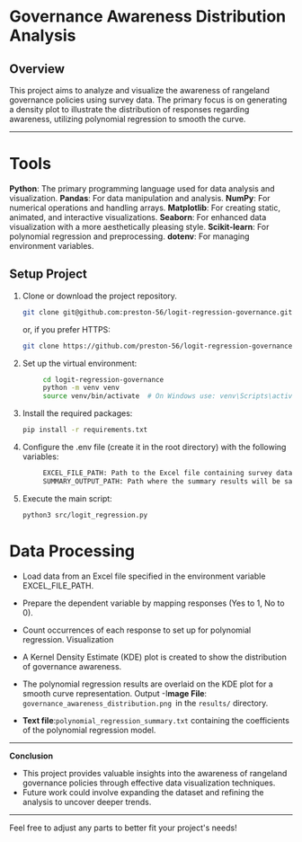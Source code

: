 # Governance Awareness Distribution Analysis

## Overview
This project aims to analyze and visualize the awareness of rangeland governance policies using survey data. The primary focus is on generating a density plot to illustrate the distribution of responses regarding awareness, utilizing polynomial regression to smooth the curve.

---
# Tools

**Python**: The primary programming language used for data analysis and visualization.
**Pandas**: For data manipulation and analysis.
**NumPy**: For numerical operations and handling arrays.
**Matplotlib**: For creating static, animated, and interactive visualizations.
**Seaborn**: For enhanced data visualization with a more aesthetically pleasing style.
**Scikit-learn**: For polynomial regression and preprocessing.
**dotenv**: For managing environment variables.

## Setup Project

1. Clone or download the project repository.
   ```bash
   git clone git@github.com:preston-56/logit-regression-governance.git
   ```
   or, if you prefer HTTPS:
   ```bash
   git clone https://github.com/preston-56/logit-regression-governance.git

   ```
2. Set up the virtual environment:
   ```bash
        cd logit-regression-governance
        python -m venv venv
        source venv/bin/activate  # On Windows use: venv\Scripts\activate
   ```

3. Install the required packages:
    ```bash
    pip install -r requirements.txt

    ```

4. Configure the .env file (create it in the root directory) with the following variables:
   ```bash
        EXCEL_FILE_PATH: Path to the Excel file containing survey data (e.g., data/Blaise.xlsx).
        SUMMARY_OUTPUT_PATH: Path where the summary results will be saved (e.g., results/).
   ```
5. Execute the main script:
   ```bash
   python3 src/logit_regression.py
   ```

# Data Processing

- Load data from an Excel file specified in the environment variable EXCEL_FILE_PATH.
- Prepare the dependent variable by mapping responses (Yes to 1, No to 0).
- Count occurrences of each response to set up for polynomial regression.
Visualization
- A Kernel Density Estimate (KDE) plot is created to show the distribution of governance awareness.
- The polynomial regression results are overlaid on the KDE plot for a smooth curve representation.
Output
-I**mage File**: `governance_awareness_distribution.png `in the `results/` directory.

- **Text file**:`polynomial_regression_summary.txt` containing the coefficients of the polynomial regression model.
---
**Conclusion**   
 - This project provides valuable insights into the awareness of rangeland governance policies through effective data visualization techniques. 
 - Future work could involve expanding the dataset and refining the analysis to uncover deeper trends.

---
Feel free to adjust any parts to better fit your project's needs!